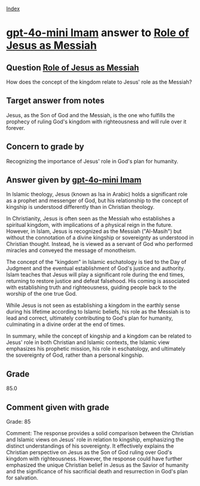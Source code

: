
[Index](../../index.md)
# [gpt-4o-mini Imam](../../answering_models/gpt-4o-mini_Imam.md) answer to [Role of Jesus as Messiah](../../questions/Role_of_Jesus_as_Messiah.md)

## Question [Role of Jesus as Messiah](../../questions/Role_of_Jesus_as_Messiah.md)
How does the concept of the kingdom relate to Jesus' role as the Messiah?

## Target answer from notes
Jesus, as the Son of God and the Messiah, is the one who fulfills the prophecy of ruling God's kingdom with righteousness and will rule over it forever.

## Concern to grade by
Recognizing the importance of Jesus' role in God's plan for humanity.

## Answer given by [gpt-4o-mini Imam](../../answering_models/gpt-4o-mini_Imam.md)
In Islamic theology, Jesus (known as Isa in Arabic) holds a significant role as a prophet and messenger of God, but his relationship to the concept of kingship is understood differently than in Christian theology.

In Christianity, Jesus is often seen as the Messiah who establishes a spiritual kingdom, with implications of a physical reign in the future. However, in Islam, Jesus is recognized as the Messiah ("Al-Masih") but without the connotation of a divine kingship or sovereignty as understood in Christian thought. Instead, he is viewed as a servant of God who performed miracles and conveyed the message of monotheism.

The concept of the "kingdom" in Islamic eschatology is tied to the Day of Judgment and the eventual establishment of God's justice and authority. Islam teaches that Jesus will play a significant role during the end times, returning to restore justice and defeat falsehood. His coming is associated with establishing truth and righteousness, guiding people back to the worship of the one true God.

While Jesus is not seen as establishing a kingdom in the earthly sense during his lifetime according to Islamic beliefs, his role as the Messiah is to lead and correct, ultimately contributing to God's plan for humanity, culminating in a divine order at the end of times.

In summary, while the concept of kingship and a kingdom can be related to Jesus' role in both Christian and Islamic contexts, the Islamic view emphasizes his prophetic mission, his role in eschatology, and ultimately the sovereignty of God, rather than a personal kingship.

## Grade
85.0

## Comment given with grade
Grade: 85

Comment: The response provides a solid comparison between the Christian and Islamic views on Jesus' role in relation to kingship, emphasizing the distinct understandings of his sovereignty. It effectively explains the Christian perspective on Jesus as the Son of God ruling over God's kingdom with righteousness. However, the response could have further emphasized the unique Christian belief in Jesus as the Savior of humanity and the significance of his sacrificial death and resurrection in God's plan for salvation.
